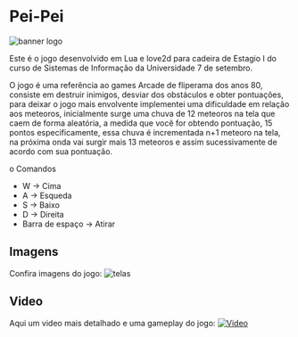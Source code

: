 # Pei-Pei
![banner logo](https://user-images.githubusercontent.com/53570263/171178636-20e1a26a-8b16-4d6a-ad6b-3ab2ffa2d1d1.png#vitrinedev)

Este é o jogo desenvolvido em Lua e love2d para cadeira de Estagio I do curso de Sistemas de Informação da Universidade 7 de setembro.

O jogo é uma referência ao games Arcade de fliperama dos anos 80, consiste em destruir inimigos, desviar dos obstáculos e obter pontuações, para deixar o jogo mais envolvente implementei uma dificuldade em relação aos meteoros, inicialmente surge uma chuva de 12 meteoros na tela que caem de forma aleatória, a medida que você for obtendo pontuação, 15 pontos especificamente, essa chuva é incrementada n+1 meteoro na tela, na próxima onda vai surgir mais 13 meteoros e assim sucessivamente de acordo com sua pontuação.

o	Comandos

- W → Cima
- A → Esqueda
- S → Baixo
- D → Direita
- Barra de espaço → Atirar

## Imagens
Confira imagens do jogo:
![telas](https://user-images.githubusercontent.com/53570263/171178044-c14089a5-e584-47de-8a50-85eef508e781.png)

## Video
Aqui um video mais detalhado e uma gameplay do jogo:
[![Video](https://user-images.githubusercontent.com/53570263/171181761-82ab3a8e-c11f-46b5-823f-c83882531f47.jpg)](https://www.youtube.com/watch?v=X-WR1vVC4iI)


